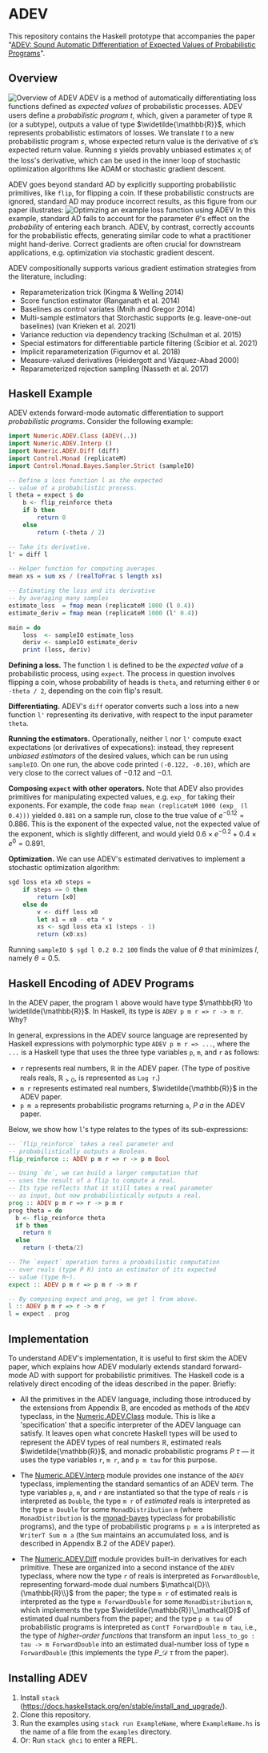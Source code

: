 # ADEV

This repository contains the Haskell prototype that accompanies the paper "[ADEV: Sound Automatic Differentiation of Expected Values of Probabilistic Programs](https://popl23.sigplan.org/details/POPL-2023-popl-research-papers/5/ADEV-Sound-Automatic-Differentiation-of-Expected-Values-of-Probabilistic-Programs)".

## Overview

![Overview of ADEV](figures/adev-diagram.png)
ADEV is a method of automatically differentiating loss functions defined as *expected values* of probabilistic processes. ADEV users define a _probabilistic program_ $t$, which, given a parameter of type $\mathbb{R}$ (or a subtype), outputs a value of type $\widetilde{\mathbb{R}}$,
which represents probabilistic estimators of losses. We translate $t$ to a new probabilistic program $s$,
whose expected return value is the derivative of $s$’s expected return value. Running $s$ yields provably unbiased
estimates $x_i$ of the loss's derivative, which can be used in the inner loop of stochastic optimization algorithms like ADAM or stochastic gradient descent.

ADEV goes beyond standard AD by explicitly supporting probabilistic primitives, like `flip`, for flipping a coin. If these probabilistic constructs are ignored, standard AD may produce incorrect results, as this figure from our paper illustrates:
![Optimizing an example loss function using ADEV](figures/example.png)
In this example, standard AD
fails to account for the parameter $\theta$'s effect on the *probability* of entering each branch. ADEV, by contrast, correctly accounts
for the probabilistic effects, generating similar code to what a practitioner might hand-derive. Correct
gradients are often crucial for downstream applications, e.g. optimization via stochastic gradient descent.

ADEV compositionally supports various gradient estimation strategies from the literature, including:
- Reparameterization trick (Kingma & Welling 2014)
- Score function estimator (Ranganath et al. 2014)
- Baselines as control variates (Mnih and Gregor 2014)
- Multi-sample estimators that Storchastic supports (e.g. leave-one-out baselines) (van Krieken et al. 2021)
- Variance reduction via dependency tracking (Schulman et al. 2015)
- Special estimators for differentiable particle filtering (Ścibior et al. 2021)
- Implicit reparameterization (Figurnov et al. 2018)
- Measure-valued derivatives (Heidergott and Vázquez-Abad 2000)
- Reparameterized rejection sampling (Nasseth et al. 2017)


## Haskell Example

ADEV extends forward-mode automatic differentiation to support  *probabilistic programs*. Consider the following example:

```haskell
import Numeric.ADEV.Class (ADEV(..))
import Numeric.ADEV.Interp ()
import Numeric.ADEV.Diff (diff)
import Control.Monad (replicateM)
import Control.Monad.Bayes.Sampler.Strict (sampleIO)

-- Define a loss function l as the expected
-- value of a probabilistic process.
l theta = expect $ do
    b <- flip_reinforce theta
    if b then
        return 0
    else
        return (-theta / 2)

-- Take its derivative.
l' = diff l

-- Helper function for computing averages
mean xs = sum xs / (realToFrac $ length xs)

-- Estimating the loss and its derivative 
-- by averaging many samples
estimate_loss  = fmap mean (replicateM 1000 (l 0.4))
estimate_deriv = fmap mean (replicateM 1000 (l' 0.4))

main = do
    loss  <- sampleIO estimate_loss
    deriv <- sampleIO estimate_deriv
    print (loss, deriv)
```

**Defining a loss.** The function `l` is defined to be the *expected value* of a probabilistic process, using `expect`. The process in question involves flipping a coin, whose probability of heads is `theta`, and returning either `0` or `-theta / 2`, depending on the coin flip's result.

**Differentiating.** ADEV's `diff` operator converts such a loss into a new function `l'` representing its derivative, with respect to the input parameter `theta`.

**Running the estimators.** Operationally, neither `l` nor `l'` compute exact expectations (or derivatives of expecations): instead, they represent _unbiased estimators_ of the desired values, which can be run using `sampleIO`.
On one run, the above code printed `(-0.122, -0.10)`, which are very close to the correct values of $-0.12$ and $-0.1$. 

**Composing `expect` with other operators.** Note that ADEV also provides primitives for manipulating expected values, e.g. `exp_` for taking their exponents. For example, the code `fmap mean (replicateM 1000 (exp_ (l 0.4)))` yielded `0.881` on a sample run, close to the true value of $e^{-0.12} = 0.886$. This is the exponent of the expected value, not the expected value of the exponent, which is slightly different, and would yield $0.6 \times e^{-0.2} + 0.4 \times e^0 = 0.891$.

**Optimization.** We can use ADEV's estimated derivatives to implement a stochastic optimization algorithm:

```haskell
sgd loss eta x0 steps = 
    if steps == 0 then
        return [x0]
    else do
        v <- diff loss x0
        let x1 = x0 - eta * v
        xs <- sgd loss eta x1 (steps - 1)
        return (x0:xs)
```

Running `sampleIO $ sgd l 0.2 0.2 100` finds the  value of $\theta$ that minimizes $l$, namely $\theta = 0.5$.

## Haskell Encoding of ADEV Programs

In the ADEV paper, the program `l` above would have type $\mathbb{R} \to \widetilde{\mathbb{R}}$. 
In Haskell, its type is `ADEV p m r => r -> m r`. Why?

In general, expressions in the ADEV source language are represented by Haskell expressions with polymorphic type `ADEV p m r => ...`, where the `...` is a Haskell type that uses the three type variables `p`, `m`, and `r` as follows:

* `r` represents real numbers, $\mathbb{R}$ in the ADEV paper. (The type of positive reals reals, $\mathbb{R}_{>0}$, is represented as `Log r`.)
* `m r` represents estimated real numbers, $\widetilde{\mathbb{R}}$ in the ADEV paper.
* `p m a` represents probabilistic programs returning `a`, $P~a$ in the ADEV paper.

Below, we show how `l`'s type relates to the types of its sub-expressions: 
```haskell
-- `flip_reinforce` takes a real parameter and 
-- probabilistically outputs a Boolean.
flip_reinforce :: ADEV p m r => r -> p m Bool

-- Using `do`, we can build a larger computation that
-- uses the result of a flip to compute a real.
-- Its type reflects that it still takes a real parameter
-- as input, but now probabilistically outputs a real.
prog :: ADEV p m r => r -> p m r
prog theta = do 
  b <- flip_reinforce theta 
  if b then 
    return 0 
  else 
    return (-theta/2)

-- The `expect` operation turns a probabilistic computation
-- over reals (type P R) into an estimator of its expected
-- value (type R~).
expect :: ADEV p m r => p m r -> m r

-- By composing expect and prog, we get l from above.
l :: ADEV p m r => r -> m r
l = expect . prog
``` 

## Implementation

To understand ADEV's implementation, it is useful to first skim the ADEV paper, which explains how ADEV modularly extends standard forward-mode AD with support for probabilistic primitives. The Haskell code is a relatively direct encoding of the ideas described in the paper. Briefly:

* All the primitives in the ADEV language, including those introduced by the extensions from Appendix B, are encoded as methods of the `ADEV` typeclass, in the [Numeric.ADEV.Class](src/Numeric/ADEV/Class.hs) module. This is like a 'specification' that a specific interpreter of the ADEV language can satisfy. It leaves open what concrete Haskell types will be used to represent the ADEV types of real numbers $\mathbb{R}$, estimated reals $\widetilde{\mathbb{R}}$, and monadic probabilistic programs $P~\tau$ — it uses the type variables `r`, `m r`, and `p m tau` for this purpose.

* The [Numeric.ADEV.Interp](src/Numeric/ADEV/Interp.hs) module provides one instance of the `ADEV` typeclass, implementing the standard semantics of an ADEV term. The type variables `p`, `m`, and `r` are instantiated so that the type of reals `r` is interpreted as `Double`, the type `m r` of *estimated* reals is interpreted as the type `m Double` for some `MonadDistribution` `m` (where `MonadDistribution` is the [monad-bayes](https://github.com/tweag/monad-bayes) typeclass for probabilistic programs), and the type of probabilistic programs `p m a` is interpreted as `WriterT Sum m a` (the `Sum` maintains an accumulated loss, and is described in Appendix B.2 of the ADEV paper).

* The [Numeric.ADEV.Diff](src/Numeric/ADEV/Diff.hs) module provides built-in derivatives for each primitive. These are organized into a second instance of the `ADEV` typeclass, where now the type `r` of reals is interpreted as `ForwardDouble`, representing forward-mode dual numbers $\mathcal{D}\\{\mathbb{R}\\}$ from the paper; the type `m r` of estimated reals is interpreted as the type `m ForwardDouble` for some `MonadDistribution` `m`, which implements the type $\widetilde{\mathbb{R}}\_\mathcal{D}$ of estimated dual numbers from the paper; and the type `p m tau` of probabilistic programs is interpreted as `ContT ForwardDouble m tau`, i.e., the type of *higher-order functions* that transform an input `loss_to_go : tau -> m ForwardDouble` into an estimated dual-number loss of type `m ForwardDouble` (this implements the type $P\_\mathcal{D}~\tau$ from the paper).


## Installing ADEV
1. Install `stack` (https://docs.haskellstack.org/en/stable/install_and_upgrade/).
2. Clone this repository.
3. Run the examples using `stack run ExampleName`, where `ExampleName.hs` is the name of a file from the `examples` directory.
4. Or: Run `stack ghci` to enter a REPL.
